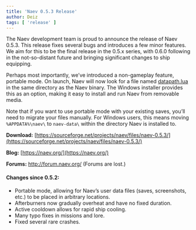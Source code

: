 ```yaml
---
title: 'Naev 0.5.3 Release'
author: Deiz
tags: [ 'release' ]
---
```


The Naev development team is proud to announce the release of Naev 0.5.3. This release fixes several bugs and introduces a few minor features. We aim for this to be the final release in the 0.5.x series, with 0.6.0 following in the not-so-distant future and bringing significant changes to ship equipping.

Perhaps most importantly, we’ve introduced a non-gameplay feature, portable mode. On launch, Naev will now look for a file named [datapath.lua](https://github.com/naev/naev/blob/main/extras/windows/installer/datapath.lua) in the same directory as the Naev binary. The Windows installer provides this as an option, making it easy to install and run Naev from removable media.

Note that if you want to use portable mode with your existing saves, you’ll need to migrate your files manually. For Windows users, this means moving `%APPDATA%\naev\` to `naev-data\` within the directory Naev is installed to.



**Download:** [https://sourceforge.net/projects/naev/files/naev-0.5.3/](https://sourceforge.net/projects/naev/files/naev-0.5.3/)

**Blog:** [https://naev.org/](https://naev.org/)

**Forums:** http://forum.naev.org/ (Forums are lost.)

#### Changes since 0.5.2:

  * Portable mode, allowing for Naev’s user data files (saves, screenshots, etc.) to be placed in arbitrary locations.
  * Afterburners now gradually overheat and have no fixed duration.
  * Active cooldown allows for rapid ship cooling.
  * Many typo fixes in missions and lore.
  * Fixed several rare crashes.

